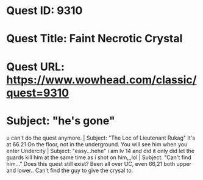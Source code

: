 # Quest ID: 9310
# Quest Title: Faint Necrotic Crystal
# Quest URL: https://www.wowhead.com/classic/quest=9310
# Subject: "he's gone"
u can't do the quest anymore. | Subject: "The Loc of Lieutenant Rukag"
It's at 66.21
On the floor, not in the underground.
You will see him when you enter Undercity | Subject: "easy...hehe"
i am lv 14 and did it only did let the guards kill him at the same time as i shot on him,,,lol | Subject: "Can't find him..."
Does this quest still exist?
Been all over UC, even 66,21 both upper and lower..
Can't find the guy to give the crysal to.